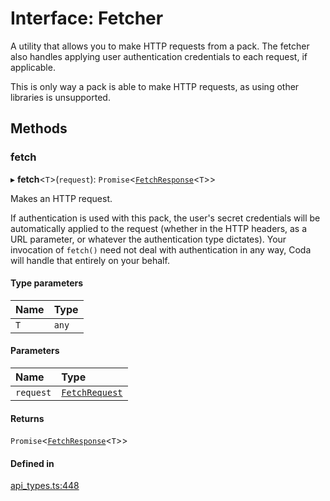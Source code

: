 # Interface: Fetcher

A utility that allows you to make HTTP requests from a pack. The fetcher also
handles applying user authentication credentials to each request, if applicable.

This is only way a pack is able to make HTTP requests, as using other libraries is unsupported.

## Methods

### fetch

▸ **fetch**<`T`\>(`request`): `Promise`<[`FetchResponse`](FetchResponse.md)<`T`\>\>

Makes an HTTP request.

If authentication is used with this pack, the user's secret credentials will be
automatically applied to the request (whether in the HTTP headers, as a URL parameter,
or whatever the authentication type dictates). Your invocation of `fetch()` need not
deal with authentication in any way, Coda will handle that entirely on your behalf.

#### Type parameters

| Name | Type |
| :------ | :------ |
| `T` | `any` |

#### Parameters

| Name | Type |
| :------ | :------ |
| `request` | [`FetchRequest`](FetchRequest.md) |

#### Returns

`Promise`<[`FetchResponse`](FetchResponse.md)<`T`\>\>

#### Defined in

[api_types.ts:448](https://github.com/coda/packs-sdk/blob/main/api_types.ts#L448)
